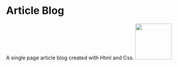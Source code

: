 # Article Blog
A single page article blog created with Html and Css.
<img width="100" src="https://i.hizliresim.com/Dd9pvO.png">
